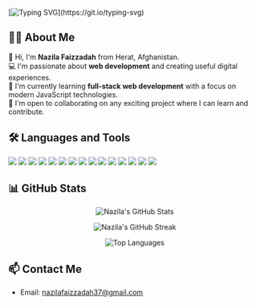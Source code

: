 [![Typing SVG](https://readme-typing-svg.demolab.com?font=Fira+Code&size=23&duration=3000&pause=717&center=true&width=435&lines=Hello+%2C+there!+%F0%9F%91%8B;This+is+Nazila+Faizzadah+...;Nice+to+meet+you+!)](https://git.io/typing-svg)



## 👩‍💻 About Me

👋 Hi, I'm **Nazila Faizzadah** from Herat, Afghanistan.  
💻 I'm passionate about **web development** and creating useful digital experiences.  
🌱 I'm currently learning **full-stack web development** with a focus on modern JavaScript technologies.  
🤝 I'm open to collaborating on any exciting project where I can learn and contribute.



## 🛠️ Languages and Tools

<p align="left">
  <img src="https://img.shields.io/badge/HTML5-E34F26?style=for-the-badge&logo=html5&logoColor=white" />
  <img src="https://img.shields.io/badge/CSS3-1572B6?style=for-the-badge&logo=css3&logoColor=white" />
  <img src="https://img.shields.io/badge/JavaScript-F7DF1E?style=for-the-badge&logo=javascript&logoColor=black" />
  <img src="https://img.shields.io/badge/Bootstrap-563D7C?style=for-the-badge&logo=bootstrap&logoColor=white" />
  <img src="https://img.shields.io/badge/TailwindCSS-06B6D4?style=for-the-badge&logo=tailwind-css&logoColor=white" />
  <img src="https://img.shields.io/badge/React-20232A?style=for-the-badge&logo=react&logoColor=61DAFB" />
  <img src="https://img.shields.io/badge/Node.js-339933?style=for-the-badge&logo=nodedotjs&logoColor=white" />
  <img src="https://img.shields.io/badge/Express.js-000000?style=for-the-badge&logo=express&logoColor=white" />
  <img src="https://img.shields.io/badge/MongoDB-47A248?style=for-the-badge&logo=mongodb&logoColor=white" />
  <img src="https://img.shields.io/badge/PostgreSQL-316192?style=for-the-badge&logo=postgresql&logoColor=white" />
  <img src="https://img.shields.io/badge/Python-3776AB?style=for-the-badge&logo=python&logoColor=white" />
  <img src="https://img.shields.io/badge/PHP-777BB4?style=for-the-badge&logo=php&logoColor=white" />
  <img src="https://img.shields.io/badge/Java-007396?style=for-the-badge&logo=java&logoColor=white" />
  <img src="https://img.shields.io/badge/Git-F05032?style=for-the-badge&logo=git&logoColor=white" />
  <img src="https://img.shields.io/badge/GitHub-181717?style=for-the-badge&logo=github&logoColor=white" />
</p>

## 📊 GitHub Stats

<p align="center">
  <img src="https://github-readme-stats.vercel.app/api?username=nazilaF2002&show_icons=true&theme=tokyonight" alt="Nazila's GitHub Stats" />
</p>

<p align="center">
  <img src="https://github-readme-streak-stats.herokuapp.com?user=nazilaF2002&theme=tokyonight&date_format=M%20j%5B%2C%20Y%5D" alt="Nazila's GitHub Streak" />
</p>

<p align="center">
  <img src="https://github-readme-stats.vercel.app/api/top-langs/?username=nazilaF2002&layout=compact&theme=tokyonight" alt="Top Languages" />
</p>



## 📫 Contact Me

- Email: [nazilafaizzadah37@gmail.com](mailto:nazilafaizzadah37@gmail.com)




<!--
**nazilaF2002/nazilaF2002** is a ✨ _special_ ✨ repository because its `README.md` (this file) appears on your GitHub profile.

Here are some ideas to get you started:

- 🔭 I’m currently working on ...
- 🌱 I’m currently learning ...
- 👯 I’m looking to collaborate on ...
- 🤔 I’m looking for help with ...
- 💬 Ask me about ...
- 📫 How to reach me: ...
- 😄 Pronouns: ...
- ⚡ Fun fact: ...

## 🧠 My GitHub Activity

![GitHub Activity Graph](https://github-profile-summary-cards.vercel.app/api/cards/profile-details?username=naziFaizzy&theme=github_dark)

![GitHub Stats](https://github-profile-summary-cards.vercel.app/api/cards/stats?username=naziFaizzy&theme=github_dark)

![Top Langs](https://github-profile-summary-cards.vercel.app/api/cards/most-commit-language?username=naziFaizzy&theme=github_dark)

![Productive Time](https://github-profile-summary-cards.vercel.app/api/cards/productive-time?username=naziFaizzy&theme=github_dark)
[![GitHub profile summary](https://github-profile-summary-cards.vercel.app/api/cards/productive-time?username=USERNAME&theme=github_dark)](https://github.com/USERNAME)

-->
